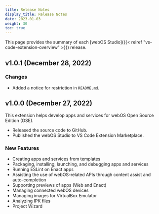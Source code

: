 ```yaml
---
title: Release Notes
display_title: Release Notes
date: 2023-01-03
weight: 30
toc: true
---
```


This page provides the summary of each [webOS Studio]({{< relref "vs-code-extension-overview" >}}) release.

## v1.0.1 (December 28, 2022)

### Changes

- Added a notice for restriction in `README.md`.

## v1.0.0 (December 27, 2022)

This extension helps develop apps and services for webOS Open Source Edition (OSE).

- Released the source code to GitHub.
- Published the webOS Studio to VS Code Extension Marketplace.

### New Features

- Creating apps and services from templates
- Packaging, installing, launching, and debugging apps and services
- Running ESLint on Enact apps
- Assisting the use of webOS-related APIs through content assist and auto-completion
- Supporting previews of apps (Web and Enact)
- Managing connected webOS devices
- Managing images for VirtualBox Emulator
- Analyzing IPK files
- Project Wizard